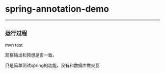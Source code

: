 # spring-annotation-demo
------------------------

## `运行过程`

mvn test

观察输出和预想是否一致。

只是简单测试spring的功能，没有和数据库做交互